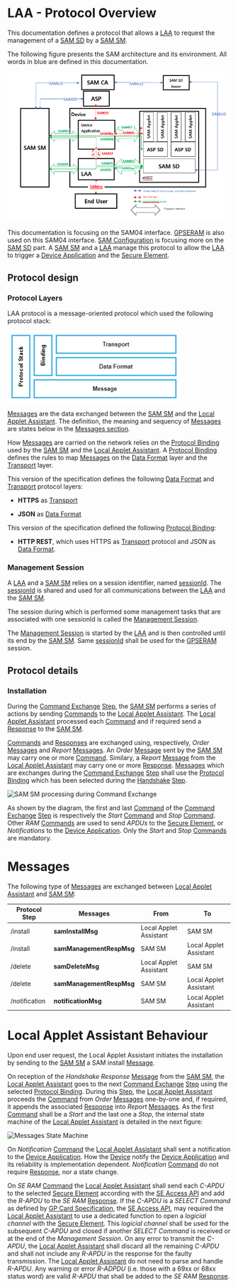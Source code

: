 LAA - Protocol Overview
============================

This documentation defines a protocol that allows a [LAA](LAA__Terminology_And_Definitions.md#LAA) to request the management of a [SAM SD](LAA__Terminology_And_Definitions.md#SAMSD) by a [SAM SM](LAA__Terminology_And_Definitions.md#SAMSM).

The following figure presents the SAM architecture and its environment. All words in blue are defined in this documentation.

![Architecture Overview](images/LAA__SAM_Architecture_Overview.png)

This documentation is focusing on the SAM04 interface. [GPSERAM](LAA__References.md#GPSERAM) is also used on this SAM04 interface.
[SAM Configuration](LAA__References.md#SAMCONF) is focusing more on the [SAM SD](LAA__Terminology_And_Definitions.md#SAMSD) part.
A [SAM SM](LAA__Terminology_And_Definitions.md#SAMSM) and a [LAA](LAA__Terminology_And_Definitions.md#LAA) manage this protocol to allow the [LAA](LAA__Terminology_And_Definitions.md#LAA) to trigger a [Device Application](LAA__Terminology_And_Definitions.md#DeviceApplication) and the [Secure Element](LAA__Terminology_And_Definitions.md#SecureElement).


Protocol design
---------------

### Protocol Layers

LAA protocol is a message-oriented protocol which used the following protocol stack:

![Protocol layers](images/LAA__Protocol_layers.png)

[Messages](LAA__Terminology_And_Definitions.md#Message) are the data exchanged between the [SAM SM](LAA__Terminology_And_Definitions.md#SAMSM) and the [Local Applet Assistant](LAA__Terminology_And_Definitions.md#LAA). The definition, the meaning and sequency of [Messages](LAA__Terminology_And_Definitions.md#Message) are states below in the [Messages section](#messages).

How [Messages](LAA__Terminology_And_Definitions.md#Message) are carried on the network relies on the [Protocol Binding](LAA__Terminology_And_Definitions.md#ProtocolBinding) used by the [SAM SM](LAA__Terminology_And_Definitions.md#SAMSM) and the [Local Applet Assistant](LAA__Terminology_And_Definitions.md#LAA). A [Protocol Binding](LAA__Terminology_And_Definitions.md#ProtocolBinding) defines the rules to map [Messages](LAA__Terminology_And_Definitions.md#Message) on the [Data Format](LAA__Terminology_And_Definitions.md#DataFormat) layer and the [Transport](LAA__Terminology_And_Definitions.md#Transport) layer.

This version of the specification defines the following [Data Format](LAA__Terminology_And_Definitions.md#DataFormat) and [Transport](LAA__Terminology_And_Definitions.md#Transport) protocol layers:

-   **HTTPS** as [Transport](LAA__Terminology_And_Definitions.md#Transport)

-   **JSON** as [Data Format](LAA__Terminology_And_Definitions.md#DataFormat)

This version of the specification defined the following [Protocol Binding](LAA__Terminology_And_Definitions.md#ProtocolBinding):

-   **HTTP REST**, which uses HTTPS as [Transport](LAA__Terminology_And_Definitions.md#Transport) protocol and JSON as [Data Format](LAA__Terminology_And_Definitions.md#DataFormat).


### Management Session

A [LAA](LAA__Terminology_And_Definitions.md#LAA) and a [SAM SM](LAA__Terminology_And_Definitions.md#SAMSM) relies on a session identifier, named [sessionId](LAA__Terminology_And_Definitions.md#sessionId). The [sessionId](LAA__Terminology_And_Definitions.md#sessionId) is shared and used for all communications between the [LAA](LAA__Terminology_And_Definitions.md#LAA) and the [SAM SM](LAA__Terminology_And_Definitions.md#SAMSM).

The session during which is performed some management tasks that are associated with one sessionId is called the [Management Session](LAA__Terminology_And_Definitions.md#ManagementSession).

The [Management Session](LAA__Terminology_And_Definitions.md#ManagementSession) is started by the [LAA](LAA__Terminology_And_Definitions.md#DeviceApplication) and is then controlled until its end by the [SAM SM](LAA__Terminology_And_Definitions.md#SAMSM).
Same [sessionId](LAA__Terminology_And_Definitions.md#sessionId) shall be used for the [GPSERAM](LAA__References.md#GPSERAM)  session.


Protocol details
----------------------

### Installation

During the [Command Exchange](LAA__Terminology_And_Definitions.md#CommandExchange) [Step](LAA__Terminology_And_Definitions.md#Step), the [SAM SM](LAA__Terminology_And_Definitions.md#SAMSM) performs a series of actions by sending [Commands](LAA__Terminology_And_Definitions.md#Command) to the [Local Applet Assistant](LAA__Terminology_And_Definitions.md#LAA). The [Local Applet Assistant](LAA__Terminology_And_Definitions.md#LAA) processed each [Command](LAA__Terminology_And_Definitions.md#Command) and if required send a [Response](LAA__Terminology_And_Definitions.md#Response) to the [SAM SM](LAA__Terminology_And_Definitions.md#SAMSM).

[Commands](LAA__Terminology_And_Definitions.md#Command) and [Responses](LAA__Terminology_And_Definitions.md#Response) are exchanged using, respectively, *Order* [Messages](LAA__Terminology_And_Definitions.md#Message) and *Report* [Messages](LAA__Terminology_And_Definitions.md#Message). An  *Order* [Message](LAA__Terminology_And_Definitions.md#Message) sent by the [SAM SM](LAA__Terminology_And_Definitions.md#SAMSM) may carry one or more [Command](LAA__Terminology_And_Definitions.md#Command). Similary, a *Report* [Message](LAA__Terminology_And_Definitions.md#Message) from the [Local Applet Assistant](LAA__Terminology_And_Definitions.md#LAA) may carry one or more [Response](LAA__Terminology_And_Definitions.md#Response). [Messages](LAA__Terminology_And_Definitions.md#Message) which are exchanges during the [Command Exchange](LAA__Terminology_And_Definitions.md#CommandExchange) [Step](LAA__Terminology_And_Definitions.md#Step) shall use the [Protocol Binding](LAA__Terminology_And_Definitions.md#ProtocolBinding) which has been selected during the [Handshake](LAA__Terminology_And_Definitions.md#Handshake) [Step](LAA__Terminology_And_Definitions.md#Step).

![SAM SM processing during Command Exchange](images/GP_SERAM__Remote_Agent_processing_during_Command_Exchange.png)

As shown by the diagram, the first and last [Command](LAA__Terminology_And_Definitions.md#Command) of the [Command Exchange](LAA__Terminology_And_Definitions.md#CommandExchange) [Step](LAA__Terminology_And_Definitions.md#Step) is respectively the *Start* [Command](LAA__Terminology_And_Definitions.md#Command) and *Stop* [Command](LAA__Terminology_And_Definitions.md#Command). Other *RAM* [Commands](LAA__Terminology_And_Definitions.md#Command) are used to send *APDUs* to the [Secure Element](LAA__Terminology_And_Definitions.md#SecureElement), or *Notifications* to the [Device Application](LAA__Terminology_And_Definitions.md#DeviceApplication). Only the *Start* and *Stop* [Commands](LAA__Terminology_And_Definitions.md#Command) are mandatory.


Messages
========

The following type of [Messages](LAA__Terminology_And_Definitions.md#Message) are exchanged between [Local Applet Assistant](LAA__Terminology_And_Definitions.md#LAA) and [SAM SM](LAA__Terminology_And_Definitions.md#SAMSM):

| Protocol Step    | Messages               | From         | To           |
|------------------|------------------------|--------------|--------------|
| /install        | **samInstallMsg**  | Local Applet Assistant  | SAM SM |
| /install        | **samManagementRespMsg** | SAM SM | Local Applet Assistant  |
| /delete        | **samDeleteMsg**  | Local Applet Assistant  | SAM SM |
| /delete        | **samManagementRespMsg** | SAM SM | Local Applet Assistant  |
| /notification | **notificationMsg**              | SAM SM | Local Applet Assistant  |

Local Applet Assistant Behaviour
=====================

Upon end user request, the Local Applet Assistant initiates the installation by sending  to the [SAM SM](LAA__Terminology_And_Definitions.md#SAMSM) a SAM install  [Message](LAA__Terminology_And_Definitions.md#Message).

On reception of the *Handshake Response* [Message](LAA__Terminology_And_Definitions.md#Message) from the [SAM SM](LAA__Terminology_And_Definitions.md#SAMSM), the [Local Applet Assistant](LAA__Terminology_And_Definitions.md#LAA) goes to the next [Command Exchange](LAA__Terminology_And_Definitions.md#CommandExchange) [Step](LAA__Terminology_And_Definitions.md#Step) using the selected [Protocol Binding](LAA__Terminology_And_Definitions.md#ProtocolBinding). During this [Step](LAA__Terminology_And_Definitions.md#Step), the [Local Applet Assistant](LAA__Terminology_And_Definitions.md#LAA) proceeds the [Command](LAA__Terminology_And_Definitions.md#Command) from *Order* [Messages](LAA__Terminology_And_Definitions.md#Message) one-by-one and, if required, it appends the associated [Response](LAA__Terminology_And_Definitions.md#Response) into *Report* [Messages](LAA__Terminology_And_Definitions.md#Message). As the first [Command](LAA__Terminology_And_Definitions.md#Command) shall be a *Start* and the last one a *Stop*, the internal state machine of the [Local Applet Assistant](LAA__Terminology_And_Definitions.md#LAA) is detailed in the next figure:

![Messages State Machine](images/GP_SERAM__Messages_State_Machine.png)

On *Notification* [Command](LAA__Terminology_And_Definitions.md#Command) the [Local Applet Assistant](LAA__Terminology_And_Definitions.md#LAA) shall sent a notification to the [Device Application](LAA__Terminology_And_Definitions.md#DeviceApplication). How the [Device](LAA__Terminology_And_Definitions.md#Device) notify the [Device Application](LAA__Terminology_And_Definitions.md#DeviceApplication) and its reliability is implementation dependent. *Notification* [Command](LAA__Terminology_And_Definitions.md#Command) do not require [Response](LAA__Terminology_And_Definitions.md#Response), nor a state change.

On *SE RAM* [Command](LAA__Terminology_And_Definitions.md#Command) the [Local Applet Assistant](LAA__Terminology_And_Definitions.md#LAA) shall send each *C-APDU* to the selected [Secure Element](LAA__Terminology_And_Definitions.md#SecureElement) according with the [SE Access API](LAA__Terminology_And_Definitions.md#SEAccessAPI) and add the *R-APDU* to the *SE RAM* [Response](LAA__Terminology_And_Definitions.md#Response). If the *C-APDU* is a *SELECT Command* as defined by [GP Card Specification](https://globalplatform.org/specs-library/card-specification-v2-3-1/), the [SE Access API](LAA__Terminology_And_Definitions.md#SEAccessAPI), may required the [Local Applet Assistant](LAA__Terminology_And_Definitions.md#LAA) to use a dedicated function to open a *logicial channel* with the [Secure Element](LAA__Terminology_And_Definitions.md#SecureElement). This *logicial channel* shall be used for the subsequent *C-APDU* and closed if another *SELECT Command* is received or at the end of the *Management Session*. On any error to transmit the *C-APDU*, the [Local Applet Assistant](LAA__Terminology_And_Definitions.md#LAA) shall discard all the remaining *C-APDU* and shall not include any *R-APDU* in the response for the faulty transmission. The [Local Applet Assistant](LAA__Terminology_And_Definitions.md#LAA) do not need to parse and handle *R-APDU*. Any warning or error *R-ADPDU* (i.e. those with a 69xx or 68xx status word) are valid *R-APDU* that shall be added to the *SE RAM* [Response](LAA__Terminology_And_Definitions.md#Response).

